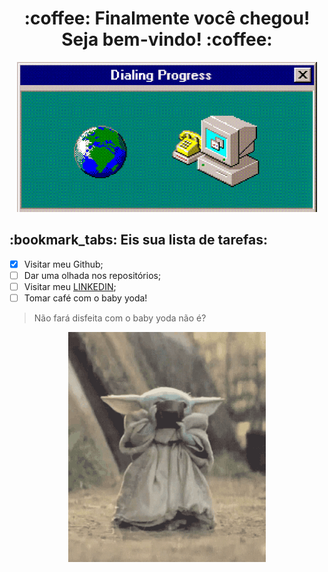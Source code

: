 <h1 align="center">:coffee: Finalmente você chegou! Seja bem-vindo! :coffee: </h1>
<p align="center">
<img src="img/pc.gif" alt=""/>
</p>
<h2>:bookmark_tabs: Eis sua lista  de tarefas:</h2>

- [x] Visitar meu Github;
- [ ] Dar uma olhada nos repositórios;
- [ ] Visitar meu [LINKEDIN](https://www.linkedin.com/in/gabrielreisritter/);
- [ ] Tomar café com o baby yoda!
> Não fará disfeita com o baby yoda não é?
<p align="center">
<img src="img/tenor.gif" alt=""/>
</p>

